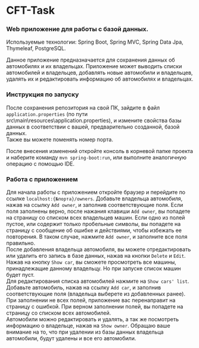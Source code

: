 # CFT-Task

###  Web приложение для работы с базой данных.  
Используемые технологии: Spring Boot, Spring MVC, Spring Data Jpa, Thymeleaf, PostgreSQL.  

Данное приложение предназначается для сохранения данных об автомобилях и их владельцах. Приложение может выводить списки автомобилей и владельцев, добавлять новые автомобили и владельцев, удалять их и редактировать информацию об автомобилях и владельцах.  

###  Инструкция по запуску
После сохранения репозитория на свой ПК, зайдите в файл `application.properties` (по пути src\main\resources\application.properties), и измените свойства базы данных в соответствии с вашей, предварительно созданной, базой данных.  
Также вы можете поменять номер порта.  

После внесения изменений откройте консоль в корневой папке проекта и наберите команду `mvn spring-boot:run`, или выполните аналогичную операцию с помощью IDE.

###  Работа с приложением
Для начала работы с приложением откройте браузер и перейдите по ссылке `localhost:{№порта}/owners`.
Добавьте владельца автомобиля, нажав на ссылку `Add owner`, и заполнив соответствующие поля. Если поля заполнены верно, после нажания клавиши `Add owner`, вы попадете на страницу со списком всех владельцев машин. Если одно из полей пустое, или содержит только пробельные символы, вы попадете на страницу с сообщение об ошибке и действиями, чтобы избежать ее повторения. В таком случае, нажмите `Add owner`, и заполните все поля правильно.  
После добавления владельца автомобиля, вы можете отредактировать или удалить его запись в базе данных, нажав на кнопки `Delete` и `Edit`.
Нажав на кнопку `Show car`, вы сможете просмотреть все машины, принадлежащие данному владельцу. Но при запуске список машин будет пуст.   
Для редактирования списка автомобилей нажмите на `Show cars' list`.
Добавьте автомобиль, нажав на ссылку `Add car`, и заполнив соответствующие поля (владельца выберете из добавленных ранее). При заполнении не всех полей, приложение вас перенаправит на страницу с ошибкой. При верном заполнении полей, вы попадете на страницу со списком всех автомобилей.  
Автомобили можно редактировать и удалять, а так же посмотреть информацию о владельце, нажав на `Show owner`.
Обращаю ваше внимание на то, что при удалении из базы данных владельца автомобили, будут удалены и все его автомобили.
